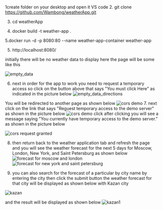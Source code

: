 1create folder on your desktop and open it VS code
2. git clone https://github.com/Wambong/weatherApp.git

3. cd weatherApp

4. docker build -t weather-app .

5.docker run -d -p 8080:80 --name weather-app-container weather-app

5. http://localhost:8080/

initially there will be no weather data to display here the page will be some like this

![empty_data](https://github.com/Wambong/weatherApp/assets/64046698/54ec1045-8ab2-4b26-ad6f-68737485aa55)

6. next in order for the app to work you need to request a temporary access so click on the button above that says "You must click Here" as indicated in the picture below
![empty_data_directions](https://github.com/Wambong/weatherApp/assets/64046698/d5bc3b17-1312-419a-8862-e19b3ccdb76c)

You will be redirected to another page as shown below
![cors demo](https://github.com/Wambong/weatherApp/assets/64046698/721c20f4-008d-4e2a-816f-df9a19b6d1fc)
7. next click on the link that says "Reguest temporary access to the demo server" as shown in the picture below
 ![cors demo click](https://github.com/Wambong/weatherApp/assets/64046698/83169090-dd2a-4839-a1b9-460608e2f779)
 after clicking you will see a message saying "You currently have temporary access to the demo server." as shown in the picture below
 
![cors request granted](https://github.com/Wambong/weatherApp/assets/64046698/8f0f1685-153f-4bce-82ae-0bb6b5944804)

8. then return back to the weather application tab and refresh the page and you will see the weather forecast for the next 5 days for Moscow, London, New York, and Saint Petersburg as shown below
![forecast for moscow and london](https://github.com/Wambong/weatherApp/assets/64046698/9afb6796-0753-4164-be4e-87028799c09c)
![forecast for new york and saint petersburg](https://github.com/Wambong/weatherApp/assets/64046698/9a5abc9a-13e1-4c74-ae3f-ba95f743b012)

9. you can also search for the forecast of a particular by city name by entering the city then click the submit button the weather forecast for that city will be displayed as shown below with Kazan city

![kazan](https://github.com/Wambong/weatherApp/assets/64046698/825bfb5c-fc6b-46cc-b904-4714e4ff78a9)

and the result will be displayed as shown below
![kazan1](https://github.com/Wambong/weatherApp/assets/64046698/438e3e75-a116-4525-9d42-f842ce7dd8b4)



